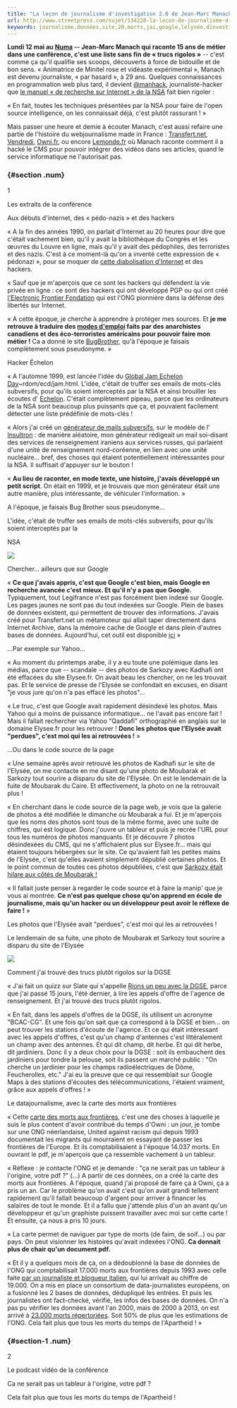 ```yaml
---
title: "La leçon de journalisme d'investigation 2.0 de Jean-Marc Manach"
url: http://www.streetpress.com/sujet/134228-la-lecon-de-journalisme-d-investigation-2-0-de-jean-marc-manach?utm_content=buffercba0c&utm_medium=social&utm_source=twitter.com&utm_campaign=buffer
keywords: journalisme,données,site,20,morts,jai,google,lelysée,dinvestigation,manach,jeanmarc,leçon,quon,cest,photos,quun
---
```

**Lundi 12 mai au [Numa](https://www.numaparis.com/) -- Jean-Marc Manach qui raconte 15 ans de métier dans une conférence, c'est une liste sans fin de « trucs rigolos »** -- c'est comme ça qu'il qualifie ses scoops, découverts à force de bidouille et de bon sens. « Animatrice de Minitel rose et vidéaste expérimental », Manach est devenu journaliste, « par hasard », à 29 ans. Quelques connaissances en programmation web plus tard, il devient [\@manhack](https://twitter.com/manhack), journaliste-hacker que [le manuel « de recherche sur Internet » de la NSA](http://bigbrowser.blog.lemonde.fr/2013/05/12/anonymous-la-nsa-publie-son-manuel-du-parfait-cyber-espion/) fait bien rigoler :

« En fait, toutes les techniques présentées par la NSA pour faire de l'open source intelligence, on les connaissait déjà, c'est plutôt rassurant ! »

Mais passer une heure et demie à écouter Manach, c'est aussi refaire une partie de l'histoire du webjournalisme made in France : [Transfert.net](http://www.transfert.net/), [Vendredi](http://web.archive.org/web/20100312042600/http://vendredi.info/), [Owni.fr](http://owni.fr/), ou encore [Lemonde.fr](http://bugbrother.blog.lemonde.fr/) où Manach raconte comment il a hacké le CMS pour pouvoir intégrer des vidéos dans ses articles, quand le service informatique ne l'autorisait pas.

###  {#section .num}

1

Les extraits de la conférence

Aux débuts d'internet, des « pédo-nazis » et des hackers

« A la fin des années 1990, on parlait d'Internet au 20 heures pour dire que c'était vachement bien, qu'il y avait la bibliothèque du Congrès et les œuvres du Louvre en ligne, mais qu'il y avait des pédophiles, des terroristes et des nazis. C'est à ce moment-là qu'on a inventé cette expression de « pédonazi », pour se moquer de [cette diabolisation d'Internet](http://lesinternets.arte.tv/thematic/6/) et des hackers.

« Sauf que je m'aperçois que ce sont les hackers qui défendent la vie privée en ligne : ce sont des hackers qui ont développé PGP ou qui ont créé [l'Electronic Frontier Fondation](https://www.eff.org/) qui est l'ONG pionnière dans la défense des libertés sur Internet.

« A cette époque, je cherche à apprendre à protéger mes sources. Et **je me retrouve à traduire des [modes d'emploi](http://www.bugbrother.com/security.tao.ca/index.html) faits par des anarchistes canadiens et des éco-terroristes américains pour pouvoir faire mon métier !** Ca a donné le site [BugBrother](http://www.bugbrother.com/), qu'à l'époque je faisais complètement sous pseudonyme. »

Hacker Échelon

« A l'automne 1999, est lancée l'idée du [Global Jam Echelon Day](http://www.thing.net/)\~rdom/ecd/jam.html. L'idée, c'était de truffer ses emails de mots-clés subversifs, pour qu'ils soient interceptés par la NSA et ainsi brouiller les écoutes d' [Echelon](http://fr.wikipedia.org/wiki/Echelon). C'était complètement pipeau, parce que les ordinateurs de la NSA sont beaucoup plus puissants que ça, et pouvaient facilement détecter une liste prédéfinie de mots-clés !

« Alors j'ai créé un [générateur de mails subversifs](http://www.bugbrother.com/echelon/spookwordsgenerator.html), sur le modèle de l' [Insultron](http://www.nospoon.org/misc/Insult1.htm) : de manière aléatoire, mon générateur rédigeait un mail soi-disant des services de renseignement iraniens aux services russes, qui parlaient d'une unité de renseignement nord-coréenne, en lien avec une unité nucléaire... bref, des choses qui étaient potentiellement intéressantes pour la NSA. Il suffisait d'appuyer sur le bouton !

« **Au lieu de raconter, en mode texte, une histoire, j'avais développé un petit script**. On était en 1999, et je trouvais que mon générateur était une autre manière, plus intéressante, de véhiculer l'information. »

A l'époque, je faisais Bug Brother sous pseudonyme...

L'idée, c'était de truffer ses emails de mots-clés subversifs, pour qu'ils soient interceptés par la

NSA

![](http://assets.streetpress.com/system/files/26576/original/StreetPress-Numa-1.jpg?1400579267)

Chercher... ailleurs que sur Google

« **Ce que j'avais appris, c'est que Google c'est bien, mais Google en recherche avancée c'est mieux. Et qu'il n'y a pas que Google.** Typiquement, tout Legifrance n'est pas forcément bien indexé sur Google. Les pages jaunes ne sont pas du tout indexées sur Google. Plein de bases de données existent, qui permettent de trouver des informations. J'avais créé pour Transfert.net un métamoteur qui allait taper directement dans Internet Archive, dans la mémoire cache de Google et dans plein d'autres bases de données. Aujourd'hui, cet outil est disponible [ici](http://www.manhack.net/) »

...Par exemple sur Yahoo...

« Au moment du printemps arabe, il y a eu toute une polémique dans les médias, parce que -- scandale -- des photos de Sarkozy avec Kadhafi ont été effacées du site Elysee.fr. On avait beau les chercher, on ne les trouvait pas. Et le service de presse de l'Elysée se confondait en excuses, en disant "je vous jure qu'on n'a pas effacé les photos"...

« Le truc, c'est que Google avait rapidement désindexé les photos. Mais Yahoo qui a moins de puissance informatique... ne l'avait pas encore fait ! Mais il fallait rechercher via Yahoo "Qaddafi" orthographié en anglais sur le domaine Elysee.fr pour les retrouver ! **Donc les photos que l'Elysée avait "perdues", c'est moi qui les ai retrouvées !** »

...Ou dans le code source de la page

« Une semaine après avoir retrouvé les photos de Kadhafi sur le site de l'Elysée, on me contacte en me disant qu'une photo de Moubarak et Sarkozy tout sourire a disparu du site de l'Elysée. On est le lendemain de la fuite de Moubarak du Caire. Et effectivement, la photo on ne la retrouvait plus !

« En cherchant dans le code source de la page web, je vois que la galerie de photos a été modifiée le dimanche où Moubarak a fui. Et je m'aperçois que les noms des photos sont tous de la même forme, avec une suite de chiffres, qui est logique. Donc j'ouvre un tableur et puis je recrée l'URL pour tous les numéros de photos manquants. Et je découvre 7 photos désindexées du CMS, qui ne s'affichaient plus sur Elysee.fr... mais qui étaient toujours hébergées sur le site. Ce qu'avaient fait les petites mains de l'Elysée, c'est qu'elles avaient simplement dépublié certaines photos. Et le point commun de toutes ces photos dépubliées, c'est que [Sarkozy était hilare aux côtés de Moubarak !](http://owni.fr/2011/02/24/ces-photos-de-sarkozy-que-lelysee-voulait-cacher/)

« Il fallait juste penser à regarder le code source et à faire la manip' que je vous ai montrée. **Ce n'est pas quelque chose qu'on apprend en école de journalisme, mais qu'un hacker ou un développeur peut avoir le réflexe de faire !** »

Les photos que l'Elysée avait "perdues", c'est moi qui les ai retrouvées !

Le lendemain de sa fuite, une photo de Moubarak et Sarkozy tout sourire a disparu du site de l'Elysée

![](http://assets.streetpress.com/system/files/26578/original/Manach-Numa.jpg?1400579412)

Comment j'ai trouvé des trucs plutôt rigolos sur la DGSE

« J'ai fait un quizz sur Slate qui s'appelle [Rions un peu avec la DGSE](http://www.slate.fr/story/82001/quiz-dgse-marches-publics), parce que j'ai passé 15 jours, l'été dernier, à lire les appels d'offre de l'agence de renseignement. Et j'ai trouvé des trucs plutôt rigolos.

« En fait, dans les appels d'offres de la DGSE, ils utilisent un acronyme "BCAC-CG". Et une fois qu'on sait que ça correspond à la DGSE et bien... on peut trouver les stations d'écoute de l'agence. Et ce qui était intéressant avec les appels d'offres, c'est qu'un champ d'antennes c'est littéralement un champ avec des antennes. Et qui dit champ, dit herbe. Et qui dit herbe, dit jardiniers. Donc il y a deux choix pour la DGSE : soit ils embauchent des jardiniers pour tondre la pelouse, soit ils passent un marché public : "On cherche un jardinier pour les champs radioélectriques de Dôme, Feucherolles, etc." J'ai eu la preuve que ce qui ressemblait sur Google Maps à des stations d'écoutes des télécommunications, l'étaient vraiment, grâce aux appels d'offres ! »

Le datajournalisme, avec la carte des morts aux frontières

« Cette [carte des morts aux frontières](http://app.owni.fr/mortsauxfrontieres), c'est une des choses à laquelle je suis le plus content d'avoir contribué du temps d'Owni : un jour, je tombe sur une ONG néerlandaise, United against racism qui depuis 1993 documentait les migrants qui mourraient en essayant de passer les frontières de l'Europe. Et ils comptabilisaient à l'époque 14.037 morts. En ouvrant le pdf, je m'aperçois que ça ressemble vachement à un tableur.

« Réflexe : je contacte l'ONG et je demande : "ça ne serait pas un tableur à l'origine, votre pdf ?" (...) A partir de ces données, on a créé la carte des morts aux frontières. A l'époque, quand j'ai proposé de faire ça à Owni, ça a pris un an. Car le problème qu'on avait c'est qu'on avait grandi tellement rapidement qu'il fallait beaucoup d'argent pour arriver à financer les salaires de tout le monde. Et il a fallu que j'attende plus d'un an avant qu'un développeur et qu'un graphiste puissent travailler avec moi sur cette carte ! Et ensuite, ça nous a pris 10 jours.

« La carte permet de naviguer par type de morts (de faim, de soif...) ou par pays. On peut visionner les histoires qu'avait indexées l'ONG. **Ca donnait plus de chair qu'un document pdf.**

« Et il y a quelques mois de ça, on a dédoublonné la base de données de l'ONG qui comptabilisait 17.000 morts aux frontières depuis 1993 avec celle faite [par un journaliste et blogueur italien](http://fortresseurope.blogspot.fr/), qui lui arrivait au chiffre de 19.000. On a mis en place un consortium de data-journalistes européens, on a fusionné les 2 bases de données, dédupliqué les entrées. Et puis les journalistes ont fact-checké, vérifié, les infos des bases de données. On n'a pas pu vérifier les données avant l'an 2000, mais de 2000 à 2013, on est arrivé à [23.000 morts répertoriées](http://www.detective.io/detective/the-migrants-files). Soit 50% de plus que les estimations de l'ONG. Cela fait plus que tous les morts du temps de l'Apartheid ! »

###  {#section-1 .num}

2

Le podcast vidéo de la conférence

Ca ne serait pas un tableur à l'origine, votre pdf ?

Cela fait plus que tous les morts du temps de l'Apartheid !
